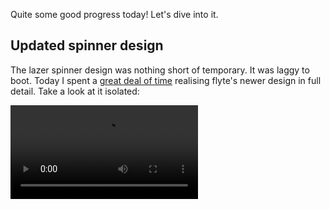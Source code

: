 Quite some good progress today! Let's dive into it.

## Updated spinner design

The lazer spinner design was nothing short of temporary. It was laggy to boot. Today I spent a [great deal of time](https://github.com/ppy/osu/pull/791) realising flyte's newer design in full detail. Take a look at it isolated:

<video src="//puu.sh/zPnug/7b0c077cdc.mp4" controls preload="metadata" />

and in a map:

<video src="//puu.sh/zPnYB/4cedad14b7.mp4" controls preload="metadata" />

Note that due to some deficiencies in our framework regarding how glows are rendered, the colours are *not correct* and *not final*. It will look much more vibrant once these issues are addressed:

![](https://puu.sh/vTQTX/6030cfac89.png)

## Other things

- Moved all pause logic into a new container, improving reliability and cleaning up the code a lot [#783](https://github.com/ppy/osu/pull/783).
- Fix and simplify pause logic and possible race conditions [#782](https://github.com/ppy/osu/pull/782).
- Fix song select reverting to first difficulty of current group on entering [#778](https://github.com/ppy/osu/pull/778).
- Fix global hotkeys not always working [#780](https://github.com/ppy/osu/pull/780).
- Fix channels being unnecessarily recycled on disconnect [#774](https://github.com/ppy/osu/pull/774).
- The log overlay now works as intended [#721](https://github.com/ppy/osu-framework/pull/721).

## New release available

2017.518.0 is now available from [github releases](https://github.com/ppy/osu/releases/tag/v2017.518.0) (or via auto-update if you already have lazer installed)!
